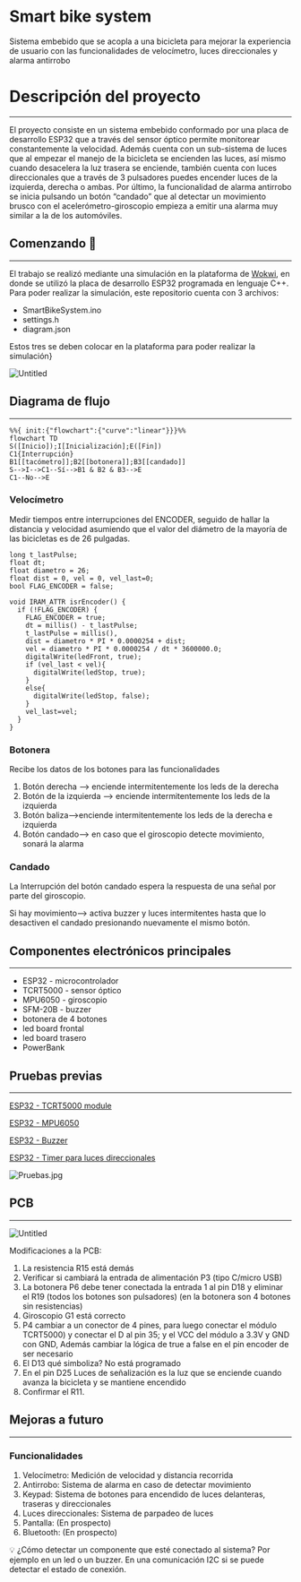 # Smart bike system

Sistema embebido que se acopla a una bicicleta para mejorar la experiencia de usuario con las funcionalidades de velocímetro, luces direccionales y alarma antirrobo

# Descripción del proyecto

---

El proyecto consiste en un sistema embebido conformado por una placa de desarrollo ESP32 que a través del sensor óptico permite monitorear constantemente la velocidad. Además cuenta con un sub-sistema de luces que al empezar el manejo de la bicicleta se encienden las luces, así mismo cuando desacelera la luz trasera se enciende, también cuenta con luces direccionales que a través de 3 pulsadores puedes encender luces de la izquierda, derecha o ambas. Por último, la funcionalidad de alarma antirrobo se inicia pulsando un botón “candado” que al detectar un movimiento brusco con el acelerómetro-giroscopio empieza a emitir una alarma muy similar a la de los automóviles.

## Comenzando ****🚀****

---

El trabajo se realizó mediante una simulación en la plataforma de [Wokwi](https://wokwi.com/), en donde se utilizó la placa de desarrollo ESP32 programada en lenguaje C++.  Para poder realizar la simulación, este repositorio cuenta con 3 archivos:

- SmartBikeSystem.ino
- settings.h
- diagram.json

Estos tres se deben colocar en la plataforma para poder realizar la simulación}

![Untitled](Smart%20bike%20system%20c67727ec1591481a852d080379d615c9/Untitled.png)

## Diagrama de flujo

---

```mermaid
%%{ init:{"flowchart":{"curve":"linear"}}}%%
flowchart TD
S([Inicio]);I[Inicialización];E([Fin])
C1{Interrupción}
B1[[tacómetro]];B2[[botonera]];B3[[candado]]
S-->I-->C1--Sí-->B1 & B2 & B3-->E
C1--No-->E
```

### Velocímetro

Medir tiempos entre interrupciones del ENCODER, seguido de hallar la distancia y velocidad asumiendo que el valor del diámetro de la mayoría de las bicicletas es de 26 pulgadas.

```arduino
long t_lastPulse;
float dt;
float diametro = 26;
float dist = 0, vel = 0, vel_last=0;
bool FLAG_ENCODER = false;

void IRAM_ATTR isrEncoder() {
  if (!FLAG_ENCODER) {
    FLAG_ENCODER = true;
    dt = millis() - t_lastPulse;
    t_lastPulse = millis(),
    dist = diametro * PI * 0.0000254 + dist;
    vel = diametro * PI * 0.0000254 / dt * 3600000.0;
    digitalWrite(ledFront, true);
    if (vel_last < vel){
      digitalWrite(ledStop, true);
    }
    else{
      digitalWrite(ledStop, false);
    }
    vel_last=vel;
  }
}
```

### Botonera

Recibe los datos de los botones para las funcionalidades

1. Botón derecha —> enciende intermitentemente los leds de la derecha
2. Botón de la izquierda —> enciende intermitentemente los leds de la izquierda
3. Botón baliza—>enciende intermitentemente los leds de la derecha e izquierda
4. Botón candado—> en caso que el giroscopio detecte movimiento, sonará la alarma

### Candado

La Interrupción del botón candado espera la respuesta de una señal por parte del giroscopio.

Si hay movimiento—> activa buzzer y luces intermitentes hasta que lo desactiven el candado presionando nuevamente el mismo botón.

## Componentes electrónicos principales

---

- ESP32 - microcontrolador
- TCRT5000 - sensor óptico
- MPU6050 - giroscopio
- SFM-20B - buzzer
- botonera de 4 botones
- led board frontal
- led board trasero
- PowerBank

## Pruebas previas

---

[ESP32 - TCRT5000 module](Smart%20bike%20system%20c67727ec1591481a852d080379d615c9/ESP32%20-%20TCRT5000%20module%20da778a292f364e30940a06a54f6ccd36.md)

[ESP32 - MPU6050](Smart%20bike%20system%20c67727ec1591481a852d080379d615c9/ESP32%20-%20MPU6050%2090b77dc2f4574e6d97a5f4903c915c24.md)

[ESP32 - Buzzer](Smart%20bike%20system%20c67727ec1591481a852d080379d615c9/ESP32%20-%20Buzzer%20f184e5d21ba74e65b0f9adccf7e0575f.md)

[ESP32 - Timer para luces direccionales](Smart%20bike%20system%20c67727ec1591481a852d080379d615c9/ESP32%20-%20Timer%20para%20luces%20direccionales%2041a8a0a9a2bc4c6c8893d682d065cfa6.md)

![Pruebas.jpg](Smart%20bike%20system%20c67727ec1591481a852d080379d615c9/Pruebas.jpg)

## PCB

---

![Untitled](Smart%20bike%20system%20c67727ec1591481a852d080379d615c9/Untitled%201.png)

Modificaciones a la PCB:

1. La resistencia R15 está demás
2. Verificar si cambiará la entrada de alimentación P3 (tipo C/micro USB)
3. La botonera P6 debe tener conectada la entrada 1 al pin D18 y eliminar el R19 (todos los botones son pulsadores) (en la botonera son 4 botones sin resistencias)
4. Giroscopio G1 está correcto
5. P4 cambiar a un conector de 4 pines, para luego conectar el módulo TCRT5000) y conectar el D al pin 35; y el VCC del módulo a 3.3V y GND con GND, Además cambiar la lógica de true a false en el pin encoder de ser necesario
6. El D13 qué simboliza? No está programado
7. En el pin D25 Luces de señalización es la luz que se enciende cuando avanza la bicicleta y se mantiene encendido
8. Confirmar el R11.

## Mejoras a futuro

---

### Funcionalidades

1. Velocímetro: Medición de velocidad y distancia recorrida
2. Antirrobo: Sistema de alarma en caso de detectar movimiento
3. Keypad: Sistema de botones para encendido de luces delanteras, traseras y direccionales
4. Luces direccionales: Sistema de parpadeo de luces
5. Pantalla: (En prospecto)
6. Bluetooth: (En prospecto)

<aside>
💡 ¿Cómo detectar un componente que esté conectado al sistema? Por ejemplo en un led o un buzzer. En una comunicación I2C si se puede detectar el estado de conexión.

</aside>